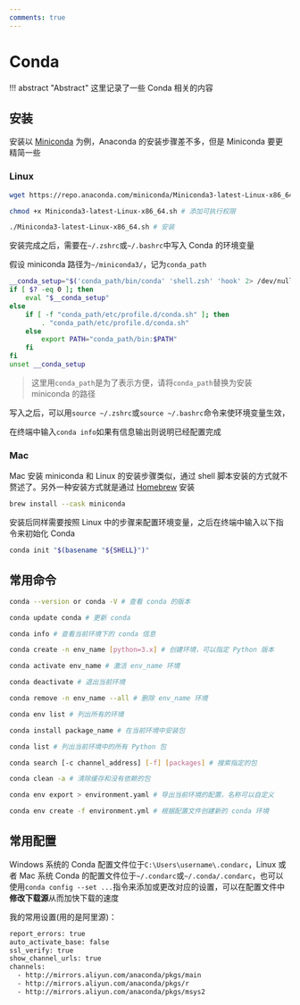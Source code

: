 ```yaml
---
comments: true
---
```


# Conda

!!! abstract "Abstract"
    这里记录了一些 Conda 相关的内容

## 安装

安装以 [Miniconda](https://docs.conda.io/en/latest/miniconda.html) 为例，Anaconda 的安装步骤差不多，但是 Miniconda 要更精简一些

### Linux

```sh
wget https://repo.anaconda.com/miniconda/Miniconda3-latest-Linux-x86_64.sh # 下载安装脚本

chmod +x Miniconda3-latest-Linux-x86_64.sh # 添加可执行权限

./Miniconda3-latest-Linux-x86_64.sh # 安装

```

安装完成之后，需要在`~/.zshrc`或`~/.bashrc`中写入 Conda 的环境变量

假设 miniconda 路径为`~/miniconda3/`，记为`conda_path`

```sh
__conda_setup="$('conda_path/bin/conda' 'shell.zsh' 'hook' 2> /dev/null)"
if [ $? -eq 0 ]; then
    eval "$__conda_setup"
else
    if [ -f "conda_path/etc/profile.d/conda.sh" ]; then
        . "conda_path/etc/profile.d/conda.sh"
    else
        export PATH="conda_path/bin:$PATH"
    fi
fi
unset __conda_setup
```

> 这里用`conda_path`是为了表示方便，请将`conda_path`替换为安装 miniconda 的路径

写入之后，可以用`source ~/.zshrc`或`source ~/.bashrc`命令来使环境变量生效，

在终端中输入`conda info`如果有信息输出则说明已经配置完成
>
### Mac

Mac 安装 miniconda 和 Linux 的安装步骤类似，通过 shell 脚本安装的方式就不赘述了。另外一种安装方式就是通过 [Homebrew](https://brew.sh/) 安装

```sh
brew install --cask miniconda
```

安装后同样需要按照 Linux 中的步骤来配置环境变量，之后在终端中输入以下指令来初始化 Conda

```sh
conda init "$(basename "${SHELL}")"
```

## 常用命令

```sh
conda --version or conda -V # 查看 conda 的版本

conda update conda # 更新 conda

conda info # 查看当前环境下的 conda 信息

conda create -n env_name [python=3.x] # 创建环境，可以指定 Python 版本

conda activate env_name # 激活 env_name 环境

conda deactivate # 退出当前环境

conda remove -n env_name --all # 删除 env_name 环境

conda env list # 列出所有的环境

conda install package_name # 在当前环境中安装包

conda list # 列出当前环境中的所有 Python 包

conda search [-c channel_address] [-f] [packages] # 搜索指定的包

conda clean -a # 清除缓存和没有依赖的包

conda env export > environment.yaml # 导出当前环境的配置，名称可以自定义

conda env create -f environment.yml # 根据配置文件创建新的 conda 环境
```

## 常用配置

Windows 系统的 Conda 配置文件位于`C:\Users\username\.condarc`，Linux 或者 Mac 系统 Conda 的配置文件位于`~/.condarc`或`~/.conda/.condarc`，也可以使用`conda config --set ...`指令来添加或更改对应的设置，可以在配置文件中**修改下载源**从而加快下载的速度

我的常用设置(用的是阿里源)：

```sh
report_errors: true
auto_activate_base: false
ssl_verify: true
show_channel_urls: true
channels:
  - http://mirrors.aliyun.com/anaconda/pkgs/main
  - http://mirrors.aliyun.com/anaconda/pkgs/r
  - http://mirrors.aliyun.com/anaconda/pkgs/msys2
```
